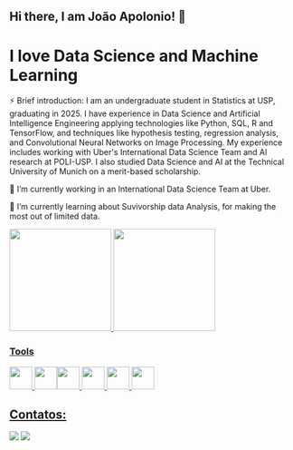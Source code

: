 ## Hi there, I am João Apolonio! 👋

# I love Data Science and Machine Learning

⚡ Brief introduction: I am an undergraduate student in Statistics at USP, graduating in 2025. I have experience in Data Science and Artificial Intelligence Engineering applying technologies like Python, SQL, R and TensorFlow, and techniques like hypothesis testing, regression analysis, and Convolutional Neural Networks on Image Processing. My experience includes working with Uber's International Data Science Team and AI research at POLI-USP. I also studied Data Science and AI at the Technical University of Munich on a merit-based scholarship.

🔭 I’m currently working in an International Data Science Team at Uber.

🌱 I’m currently learning about Suvivorship data Analysis, for making the most out of limited data.

<div>
<a href="https://github.com/jpapolonio">
<img loading="lazy" height="180em" src="https://github-readme-stats.vercel.app/api/top-langs/?username=jpapolonio&layout=compact&langs_count=7&theme=dracula"/>
<img loading="lazy" height="180em" src="https://github-readme-stats.vercel.app/api?username=jpapolonio&show_icons=true&theme=dracula&include_all_commits=true&count_private=true"/>
</div>

### Tools
<img loading="lazy" src="https://cdn.jsdelivr.net/gh/devicons/devicon@latest/icons/python/python-original-wordmark.svg" width="40" height="40"/>  <img loading="lazy" src="https://cdn.jsdelivr.net/gh/devicons/devicon@latest/icons/r/r-original.svg" width="40" height="40"/><img loading="lazy" src="https://cdn.jsdelivr.net/gh/devicons/devicon@latest/icons/azuresqldatabase/azuresqldatabase-original.svg" width="40" height="40"/>  <img loading="lazy" src="https://cdn.jsdelivr.net/gh/devicons/devicon@latest/icons/tensorflow/tensorflow-original.svg" width="40" height="40"/>  <img loading="lazy" src="https://cdn.jsdelivr.net/gh/devicons/devicon@latest/icons/numpy/numpy-original.svg" width="40" height="40"/>  <img loading="lazy" src="https://cdn.jsdelivr.net/gh/devicons/devicon@latest/icons/pandas/pandas-original-wordmark.svg" width="40" height="40"/>

## Contatos:

<div>
<a href = "mailto:jpasm@usp.br"><img loading="lazy" src="https://img.shields.io/badge/Gmail-D14836?style=for-the-badge&logo=gmail&logoColor=white" target="_blank"></a>
<a href="https://www.linkedin.com/in/jo%C3%A3o-pedro-apolonio-11388317b/" target="_blank"><img loading="lazy" src="https://img.shields.io/badge/-LinkedIn-%230077B5?style=for-the-badge&logo=linkedin&logoColor=white" target="_blank"></a>      
</div>
